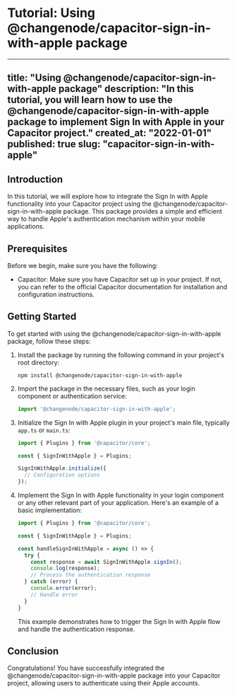 # Tutorial: Using @changenode/capacitor-sign-in-with-apple package

---
title: "Using @changenode/capacitor-sign-in-with-apple package"
description: "In this tutorial, you will learn how to use the @changenode/capacitor-sign-in-with-apple package to implement Sign In with Apple in your Capacitor project."
created_at: "2022-01-01"
published: true
slug: "capacitor-sign-in-with-apple"
---

## Introduction

In this tutorial, we will explore how to integrate the Sign In with Apple functionality into your Capacitor project using the @changenode/capacitor-sign-in-with-apple package. This package provides a simple and efficient way to handle Apple's authentication mechanism within your mobile applications.

## Prerequisites

Before we begin, make sure you have the following:

- Capacitor: Make sure you have Capacitor set up in your project. If not, you can refer to the official Capacitor documentation for installation and configuration instructions.

## Getting Started

To get started with using the @changenode/capacitor-sign-in-with-apple package, follow these steps:

1. Install the package by running the following command in your project's root directory:

   ```shell
   npm install @changenode/capacitor-sign-in-with-apple
   ```

2. Import the package in the necessary files, such as your login component or authentication service:

   ```typescript
   import '@changenode/capacitor-sign-in-with-apple';
   ```

3. Initialize the Sign In with Apple plugin in your project's main file, typically `app.ts` or `main.ts`:

   ```typescript
   import { Plugins } from '@capacitor/core';

   const { SignInWithApple } = Plugins;

   SignInWithApple.initialize({
     // Configuration options
   });
   ```

4. Implement the Sign In with Apple functionality in your login component or any other relevant part of your application. Here's an example of a basic implementation:

   ```typescript
   import { Plugins } from '@capacitor/core';

   const { SignInWithApple } = Plugins;

   const handleSignInWithApple = async () => {
     try {
       const response = await SignInWithApple.signIn();
       console.log(response);
       // Process the authentication response
     } catch (error) {
       console.error(error);
       // Handle error
     }
   }
   ```

   This example demonstrates how to trigger the Sign In with Apple flow and handle the authentication response.

## Conclusion

Congratulations! You have successfully integrated the @changenode/capacitor-sign-in-with-apple package into your Capacitor project, allowing users to authenticate using their Apple accounts.